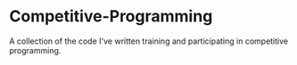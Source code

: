 # Competitive-Programming
A collection of the code I've written training and participating in competitive programming.
